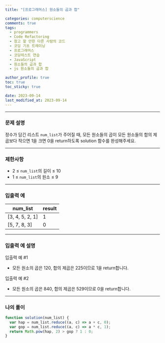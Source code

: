 ```yaml
---
title: "[프로그래머스] 원소들의 곱과 합"

categories: computerscience
comments: true
tags:
  - programmers
  - Code Refactoring
  - 참고 할 만한 다른 사람의 코드
  - 코딩 기초 트레이닝
  - 프로그래머스
  - 코딩테스트 연습
  - JavaScript
  - 원소들의 곱과 합
  - js 원소들의 곱과 합

author_profile: true
toc: true
toc_sticky: true

date: 2023-09-14
last_modified_at: 2023-09-14
---
```


---

### 문제 설명

정수가 담긴 리스트 `num_list`가 주어질 때, 모든 원소들의 곱이 모든 원소들의 합의 제곱보다 작으면 1을 크면 0을 return하도록 solution 함수를 완성해주세요.

---

### 제한사항

- 2 ≤ `num_list`의 길이 ≤ 10
- 1 ≤ `num_list`의 원소 ≤ 9

---

### 입출력 예

| num_list        | result |
| --------------- | ------ |
| [3, 4, 5, 2, 1] | 1      |
| [5, 7, 8, 3]    | 0      |

---

### 입출력 예 설명

입출력 예 #1

- 모든 원소의 곱은 120, 합의 제곱은 225이므로 1을 return합니다.

입출력 예 #2

- 모든 원소의 곱은 840, 합의 제곱은 529이므로 0을 return합니다.

---

### 나의 풀이

```jsx
function solution(num_list) {
  var hap = num_list.reduce((a, c) => a + c, 0);
  var gop = num_list.reduce((a, c) => a * c, 1);
  return Math.pow(hap, 2) > gop ? 1 : 0;
}
```

